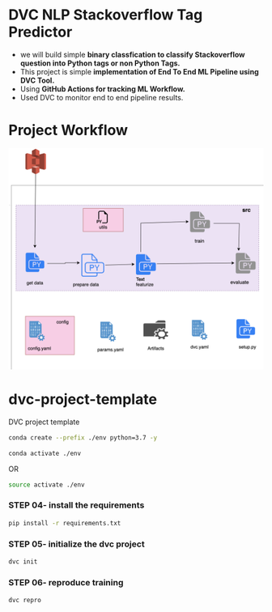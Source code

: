 # DVC NLP Stackoverflow Tag Predictor
- we will build simple **binary classfication to classify Stackoverflow question into Python tags or non Python Tags.**
- This project is simple **implementation of End To End ML Pipeline using DVC Tool.**
- Using **GitHub Actions for tracking ML Workflow.**
- Used DVC to monitor end to end pipeline results.

# Project Workflow
![project_workflow](project_workflow/DVC.png)
# dvc-project-template
DVC project template


```bash
conda create --prefix ./env python=3.7 -y
```

```bash
conda activate ./env
```
OR
```bash
source activate ./env
```

### STEP 04- install the requirements
```bash
pip install -r requirements.txt
```

### STEP 05- initialize the dvc project
```bash
dvc init
```

### STEP 06- reproduce training
```bash
dvc repro
```



